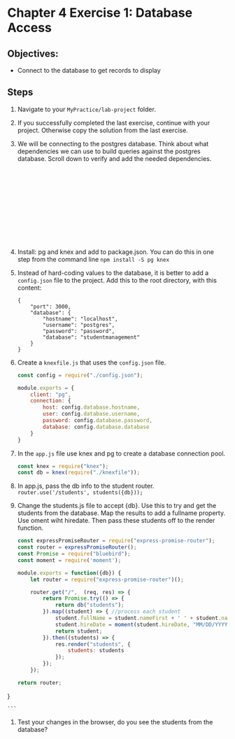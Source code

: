 # Chapter 4 Exercise 1: Database Access

## Objectives:
* Connect to the database to get records to display

## Steps 

1. Navigate to your `MyPractice/lab-project` folder.

1. If you successfully completed the last exercise, continue with your project. Otherwise copy  the solution from the last exercise.

1. We will be connecting to the postgres database. Think about what dependencies we can use to build queries against the postgres database. Scroll down to verify and add the needed dependencies.
	```













	```

1. Install:  pg and knex and add to package.json. You can do this in one step from the command line 
`npm install -S pg knex `

1. Instead of hard-coding values to the database, it is better to add a `config.json` file to the project. Add this to the root directory, with this content:
	```
	{
		"port": 3000,
		"database": {
			"hostname": "localhost",
			"username": "postgres",
			"password": "password",
			"database": "studentmanagement"
		} 
	}
	```

1. Create a `knexfile.js` that uses the `config.json` file.
	```javascript	
	const config = require("./config.json");

	module.exports = {
		client: "pg",
		connection: {
			host: config.database.hostname,
			user: config.database.username,
			password: config.database.password,
			database: config.database.database
		}
	}
	```

1. In the `app.js` file use knex and pg to create a database connection pool.
	``` javascript
	const knex = require("knex");
	const db = knex(require("./knexfile"));
	```

1. In app.js, pass the db info to the student router.
	``` router.use('/students', students({db})); ```

1. Change the students.js file to accept {db}. Use this to try and get the students from the database. Map the results to add a fullname property. Use oment wiht hiredate. Then pass these students off to the render function.  

	``` javascript
	const expressPromiseRouter = require("express-promise-router");
	const router = expressPromiseRouter();
	const Promise = require("bluebird");
	const moment = require('moment');

	module.exports = function({db}) {
		let router = require("express-promise-router")();

		router.get("/",  (req, res) => {
			return Promise.try(() => {
				return db("students");
			}).map((student) => { //process each student
				student.fullName = student.nameFirst + ' ' + student.nameLast;
				student.hireDate = moment(student.hireDate, "MM/DD/YYYY")
				return student;
			}).then((students) => {
				res.render("students", {
					students: students
				});
			});
		});

	return router;
}

	```

1. Test your changes in the browser, do you see the students from the database?








